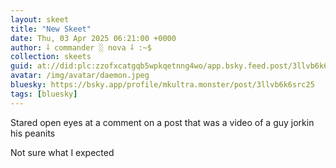 ```yaml
---
layout: skeet
title: "New Skeet"
date: Thu, 03 Apr 2025 06:21:00 +0000
author: ⸸ commander ░ nova ⸸ :~$
collection: skeets
guid: at://did:plc:zzofxcatgqb5wpkqetnng4wo/app.bsky.feed.post/3llvb6k6src25
avatar: /img/avatar/daemon.jpeg
bluesky: https://bsky.app/profile/mkultra.monster/post/3llvb6k6src25
tags: [bluesky]
---
```


Stared open eyes at a comment on a post that was a video of a guy jorkin his peanits 

Not sure what I expected
